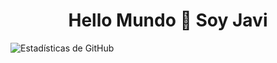 <h1 style="font-weight:bold;" align="center">Hello Mundo 👋 Soy Javi</h1>

![Estadísticas de GitHub](https://github-readme-stats.vercel.app/api?username=JavhoSam)
</p>
